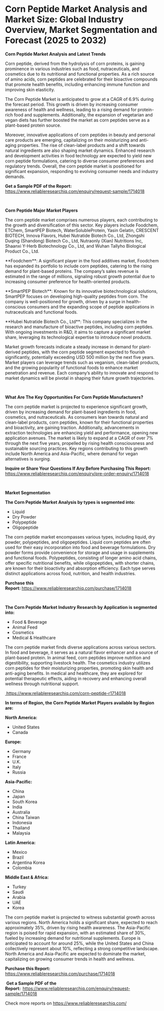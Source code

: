 <p><h1>Corn Peptide Market Analysis and Market Size: Global Industry Overview, Market Segmentation and Forecast (2025 to 2032)</h1></p><p><strong>Corn Peptide Market Analysis and Latest Trends</strong></p>
<p><p>Corn peptide, derived from the hydrolysis of corn proteins, is gaining prominence in various industries such as food, nutraceuticals, and cosmetics due to its nutritional and functional properties. As a rich source of amino acids, corn peptides are celebrated for their bioactive compounds that promote health benefits, including enhancing immune function and improving skin elasticity.</p><p>The Corn Peptide Market is anticipated to grow at a CAGR of 6.9% during the forecast period. This growth is driven by increasing consumer awareness of health and wellness, leading to a rising demand for protein-rich food and supplements. Additionally, the expansion of vegetarian and vegan diets has further boosted the market as corn peptides serve as a plant-based protein source.</p><p>Moreover, innovative applications of corn peptides in beauty and personal care products are emerging, capitalizing on their moisturizing and anti-aging properties. The rise of clean-label products and a shift towards natural ingredients are also shaping market dynamics. Enhanced research and development activities in food technology are expected to yield new corn peptide formulations, catering to diverse consumer preferences and regulatory trends. Overall, the corn peptide market is positioned for significant expansion, responding to evolving consumer needs and industry demands.</p></p>
<p><strong>Get a Sample PDF of the Report:&nbsp;</strong> <a href="https://www.reliableresearchiq.com/enquiry/request-sample/1714018?utm_campaign=3461&utm_medium=2&utm_source=Github&utm_content=ia&utm_term=28032025&utm_id=corn-peptide">https://www.reliableresearchiq.com/enquiry/request-sample/1714018</a></p>
<p>&nbsp;</p>
<p><strong>Corn Peptide Major Market Players</strong></p>
<p><p>The corn peptide market comprises numerous players, each contributing to the growth and diversification of this sector. Key players include Foodchem, ETChem, SmartPEP Biotech, WaterSolubleProtein, Yasin Gelatin, CRESCENT BIOTECH, Innova Flavors, Hubei Nutratide Biotech Co., Ltd, Zhongshi Duqing (Shandong) Biotech Co., Ltd, Nutraonly (Xian) Nutritions Inc, Shaanxi Y-Herb Biotechnology Co., Ltd, and Wuhan Tallyho Biological Product Co., Ltd.</p><p>**Foodchem**: A significant player in the food additives market, Foodchem has expanded its portfolio to include corn peptides, catering to the rising demand for plant-based proteins. The company’s sales revenue is estimated in the range of millions, signaling robust growth potential due to increasing consumer preference for health-oriented products.</p><p>**SmartPEP Biotech**: Known for its innovative biotechnological solutions, SmartPEP focuses on developing high-quality peptides from corn. The company is well-positioned for growth, driven by a surge in health-conscious consumers and the expanding scope of peptide applications in nutraceuticals and functional foods.</p><p>**Hubei Nutratide Biotech Co., Ltd**: This company specializes in the research and manufacture of bioactive peptides, including corn peptides. With ongoing investments in R&D, it aims to capture a significant market share, leveraging its technological expertise to introduce novel products.</p><p>Market growth forecasts indicate a steady increase in demand for plant-derived peptides, with the corn peptide segment expected to flourish significantly, potentially exceeding USD 500 million by the next five years. Market players can leverage trends such as veganism, clean-label products, and the growing popularity of functional foods to enhance market penetration and revenue. Each company’s ability to innovate and respond to market dynamics will be pivotal in shaping their future growth trajectories.</p></p>
<p>&nbsp;</p>
<p><strong>What Are The Key Opportunities For Corn Peptide Manufacturers?</strong></p>
<p><p>The corn peptide market is projected to experience significant growth, driven by increasing demand for plant-based ingredients in food, cosmetics, and nutraceuticals. As consumers lean towards natural and clean-label products, corn peptides, known for their functional properties and bioactivity, are gaining traction. Additionally, advancements in extraction technologies are enhancing yield and performance, opening new application avenues. The market is likely to expand at a CAGR of over 7% through the next five years, propelled by rising health consciousness and sustainable sourcing practices. Key regions contributing to this growth include North America and Asia-Pacific, where demand for vegan alternatives is surging.</p></p>
<p><strong>Inquire or Share Your Questions If Any Before Purchasing This Report:</strong> <a href="https://www.reliableresearchiq.com/enquiry/pre-order-enquiry/1714018?utm_campaign=3461&utm_medium=2&utm_source=Github&utm_content=ia&utm_term=28032025&utm_id=corn-peptide">https://www.reliableresearchiq.com/enquiry/pre-order-enquiry/1714018</a></p>
<p>&nbsp;</p>
<p><strong>Market Segmentation</strong></p>
<p><strong>The Corn Peptide Market Analysis by types is segmented into:</strong></p>
<p><ul><li>Liquid</li><li>Dry Powder</li><li>Polypeptide</li><li>Oligopeptide</li></ul></p>
<p><p>The corn peptide market encompasses various types, including liquid, dry powder, polypeptides, and oligopeptides. Liquid corn peptides are often used for their easy incorporation into food and beverage formulations. Dry powder forms provide convenience for storage and usage in supplements and functional foods. Polypeptides, consisting of longer amino acid chains, offer specific nutritional benefits, while oligopeptides, with shorter chains, are known for their bioactivity and absorption efficiency. Each type serves distinct applications across food, nutrition, and health industries.</p></p>
<p><strong>Purchase this Report:&nbsp;</strong><a href="https://www.reliableresearchiq.com/purchase/1714018?utm_campaign=3461&utm_medium=2&utm_source=Github&utm_content=ia&utm_term=28032025&utm_id=corn-peptide">https://www.reliableresearchiq.com/purchase/1714018</a></p>
<p>&nbsp;</p>
<p><strong>The Corn Peptide Market Industry Research by Application is segmented into:</strong></p>
<p><ul><li>Food & Beverage</li><li>Animal Feed</li><li>Cosmetics</li><li>Medical & Healthcare</li></ul></p>
<p><p>The corn peptide market finds diverse applications across various sectors. In food and beverage, it serves as a natural flavor enhancer and a source of plant-based protein. In animal feed, corn peptides improve nutrition and digestibility, supporting livestock health. The cosmetics industry utilizes corn peptides for their moisturizing properties, promoting skin health and anti-aging benefits. In medical and healthcare, they are explored for potential therapeutic effects, aiding in recovery and enhancing overall wellness through nutritional support.</p></p>
<p><a href="https://www.reliableresearchiq.com/corn-peptide-r1714018?utm_campaign=3461&utm_medium=2&utm_source=Github&utm_content=ia&utm_term=28032025&utm_id=corn-peptide">&nbsp;https://www.reliableresearchiq.com/corn-peptide-r1714018</a></p>
<p><strong>In terms of Region, the Corn Peptide Market Players available by Region are:</strong></p>
<p>
    <p> <strong> North America: </strong>
        <ul>
            <li>United States</li>
            <li>Canada</li>
        </ul>
        </p> 
    <p> <strong> Europe: </strong>
        <ul>
            <li>Germany</li>
            <li>France</li>
            <li>U.K.</li>
            <li>Italy</li>
            <li>Russia</li>
        </ul>
        </p> 
    <p> <strong> Asia-Pacific: </strong>
        <ul>
            <li>China</li>
            <li>Japan</li>
            <li>South Korea</li>
            <li>India</li>
            <li>Australia</li>
            <li>China Taiwan</li>
            <li>Indonesia</li>
            <li>Thailand</li>
            <li>Malaysia</li>
        </ul>
        </p> 
    <p> <strong> Latin America: </strong>
        <ul>
            <li>Mexico</li>
            <li>Brazil</li>
            <li>Argentina Korea</li>
            <li>Colombia</li>
        </ul>
        </p> 
    <p> <strong> Middle East & Africa: </strong>
        <ul>
            <li>Turkey</li>
            <li>Saudi</li>
            <li>Arabia</li>
            <li>UAE</li>
            <li>Korea</li>
        </ul>
    </p>
    </p>
<p><p>The corn peptide market is projected to witness substantial growth across various regions. North America holds a significant share, expected to reach approximately 35%, driven by rising health awareness. The Asia-Pacific region is poised for rapid expansion, with an estimated share of 30%, fueled by increasing demand for nutritional supplements. Europe is anticipated to account for around 25%, while the United States and China collectively represent about 10%, reflecting a strong competitive landscape. North America and Asia-Pacific are expected to dominate the market, capitalizing on growing consumer trends in health and wellness.</p></p>
<p><strong>Purchase this Report: </strong><a href="https://www.reliableresearchiq.com/purchase/1714018?utm_campaign=3461&utm_medium=2&utm_source=Github&utm_content=ia&utm_term=28032025&utm_id=corn-peptide">https://www.reliableresearchiq.com/purchase/1714018</a></p>
<p>&nbsp;<strong>Get a Sample PDF of the Report:&nbsp;&nbsp;</strong><a href="https://www.reliableresearchiq.com/enquiry/request-sample/1714018?utm_campaign=3461&utm_medium=2&utm_source=Github&utm_content=ia&utm_term=28032025&utm_id=corn-peptide">https://www.reliableresearchiq.com/enquiry/request-sample/1714018</a></p>
<p><strong></strong></p>
<p>Check more reports on <a href="https://www.reliableresearchiq.com/?utm_campaign=3461&utm_medium=2&utm_source=Github&utm_content=ia&utm_term=28032025&utm_id=corn-peptide">https://www.reliableresearchiq.com/</a></p>